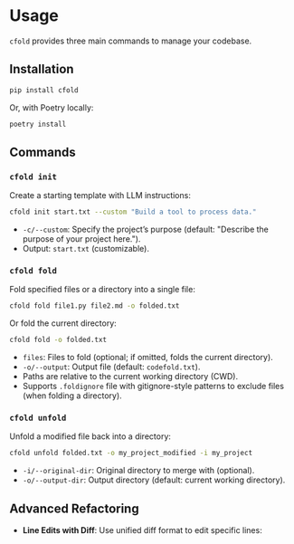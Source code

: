 # Usage

`cfold` provides three main commands to manage your codebase.

## Installation

```bash
pip install cfold
```

Or, with Poetry locally:

```bash
poetry install
```

## Commands

### `cfold init`

Create a starting template with LLM instructions:

```bash
cfold init start.txt --custom "Build a tool to process data."
```

- `-c/--custom`: Specify the project’s purpose (default: "Describe the purpose of your project here.").
- Output: `start.txt` (customizable).

### `cfold fold`

Fold specified files or a directory into a single file:

```bash
cfold fold file1.py file2.md -o folded.txt
```

Or fold the current directory:

```bash
cfold fold -o folded.txt
```

- `files`: Files to fold (optional; if omitted, folds the current directory).
- `-o/--output`: Output file (default: `codefold.txt`).
- Paths are relative to the current working directory (CWD).
- Supports `.foldignore` file with gitignore-style patterns to exclude files (when folding a directory).

### `cfold unfold`

Unfold a modified file back into a directory:

```bash
cfold unfold folded.txt -o my_project_modified -i my_project
```

- `-i/--original-dir`: Original directory to merge with (optional).
- `-o/--output-dir`: Output directory (default: current working directory).

## Advanced Refactoring

- **Line Edits with Diff**: Use unified diff format to edit specific lines:
  ```plaintext